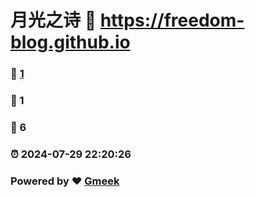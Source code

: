 # 月光之诗 :link: https://freedom-blog.github.io 
### :page_facing_up: [1](https://freedom-blog.github.io/tag.html) 
### :speech_balloon: 1 
### :hibiscus: 6 
### :alarm_clock: 2024-07-29 22:20:26 
### Powered by :heart: [Gmeek](https://github.com/Meekdai/Gmeek)
